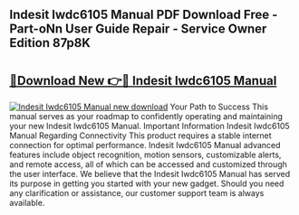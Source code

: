 ## Indesit Iwdc6105 Manual PDF Download Free - Part-oNn User Guide Repair - Service Owner Edition 87p8K

# <h2><a href="http://cf16305.oget.top/?id=Indesit+Iwdc6105+Manual">🔗Download New 👉🔴 Indesit Iwdc6105 Manual</a></h2>

[![Indesit Iwdc6105 Manual new download](https://i.imgur.com/5g1atiW.png)](http://cf16305.oget.top/?id=Indesit+Iwdc6105+Manual)
Your Path to Success This manual serves as your roadmap to confidently operating and maintaining your new Indesit Iwdc6105 Manual. Important Information Indesit Iwdc6105 Manual Regarding Connectivity This product requires a stable internet connection for optimal performance. Indesit Iwdc6105 Manual advanced features include object recognition, motion sensors, customizable alerts, and remote access, all of which can be accessed and customized through the user interface. We believe that the Indesit Iwdc6105 Manual has served its purpose in getting you started with your new gadget. Should you need any clarification or assistance, our customer support team is always available.
